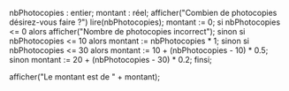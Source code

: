 nbPhotocopies : entier;
montant : réel;
afficher("Combien de photocopies désirez-vous faire ?")
lire(nbPhotocopies);
montant := 0;
si nbPhotocopies <= 0 alors
	afficher("Nombre de photocopies incorrect");
sinon si nbPhotocopies <= 10 alors
	montant := nbPhotocopies * 1;
sinon si nbPhotocopies <= 30 alors
	montant := 10 + (nbPhotocopies - 10) * 0.5;
sinon
	montant := 20 + (nbPhotocopies - 30) * 0.2;
finsi;

afficher("Le montant est de " + montant);
